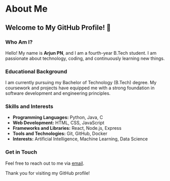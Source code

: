 # About Me

## Welcome to My GitHub Profile! 👋

### Who Am I?
Hello! My name is **Arjun PN**, and I am a fourth-year B.Tech student. I am passionate about technology, coding, and continuously learning new things.

### Educational Background
I am currently pursuing my Bachelor of Technology (B.Tech) degree. My coursework and projects have equipped me with a strong foundation in software development and engineering principles.

### Skills and Interests
- **Programming Languages:** Python, Java, C
- **Web Development:** HTML, CSS, JavaScript
- **Frameworks and Libraries:** React, Node.js, Express
- **Tools and Technologies:** Git, GitHub, Docker
- **Interests:** Artificial Intelligence, Machine Learning, Data Science

### Get in Touch
Feel free to reach out to me via [email](mailto:your-pnarjun9947@gmail.com).

Thank you for visiting my GitHub profile!
